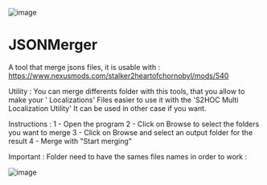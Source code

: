 
![image](https://github.com/user-attachments/assets/f3f6cf9f-7549-4fc8-835c-56cd5f10acc7)

# JSONMerger
A tool that merge jsons files, it is usable with : https://www.nexusmods.com/stalker2heartofchornobyl/mods/540

Utility : 
You can merge differents folder with this tools, that you allow to make your ' Localizations' Files easier to use it with the 'S2HOC Multi Localization Utility' 
It can be used in other case if you want.

Instructions :
1 - Open the program
2 - Click on Browse to select the folders you want to merge
3 - Click on Browse and select an output folder for the result
4 - Merge with "Start merging"

Important :
Folder need to have the sames files names in order to work :

![image](https://github.com/user-attachments/assets/7d8cbe73-2fc9-44a7-901a-aee905fcf62d)
